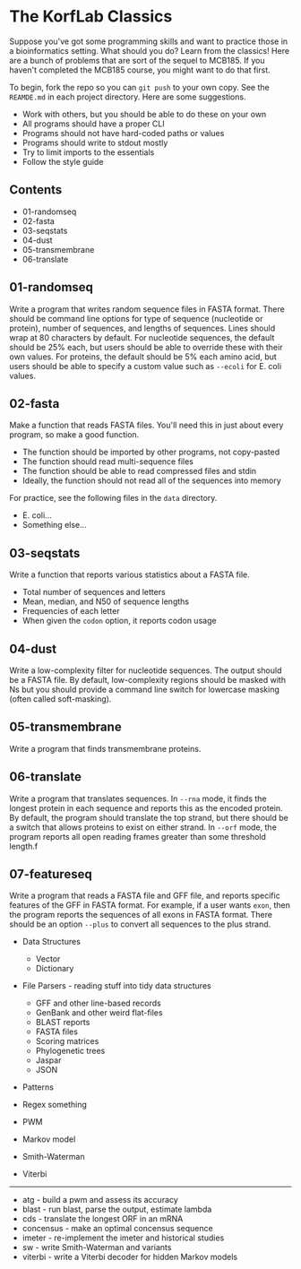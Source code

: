 The KorfLab Classics
====================

Suppose you've got some programming skills and want to practice those in a
bioinformatics setting. What should you do? Learn from the classics! Here are a
bunch of problems that are sort of the sequel to MCB185. If you haven't
completed the MCB185 course, you might want to do that first.

To begin, fork the repo so you can `git push` to your own copy. See the
`REAMDE.md` in each project directory. Here are some suggestions.

- Work with others, but you should be able to do these on your own
- All programs should have a proper CLI
- Programs should not have hard-coded paths or values
- Programs should write to stdout mostly
- Try to limit imports to the essentials
- Follow the style guide

## Contents ##

- 01-randomseq
- 02-fasta
- 03-seqstats
- 04-dust
- 05-transmembrane
- 06-translate

## 01-randomseq ##

Write a program that writes random sequence files in FASTA format. There should
be command line options for type of sequence (nucleotide or protein), number of
sequences, and lengths of sequences. Lines should wrap at 80 characters by
default. For nucleotide sequences, the default should be 25% each, but users
should be able to override these with their own values. For proteins, the
default should be 5% each amino acid, but users should be able to specify a
custom value such as `--ecoli` for E. coli values.

## 02-fasta ##

Make a function that reads FASTA files. You'll need this in just about every
program, so make a good function.

- The function should be imported by other programs, not copy-pasted
- The function should read multi-sequence files
- The function should be able to read compressed files and stdin
- Ideally, the function should not read all of the sequences into memory

For practice, see the following files in the `data` directory.

- E. coli...
- Something else...


## 03-seqstats ##

Write a function that reports various statistics about a FASTA file.

- Total number of sequences and letters
- Mean, median, and N50 of sequence lengths
- Frequencies of each letter
- When given the `codon` option, it reports codon usage

## 04-dust ##

Write a low-complexity filter for nucleotide sequences. The output should be a
FASTA file. By default, low-complexity regions should be masked with Ns but you
should provide a command line switch for lowercase masking (often called
soft-masking).

## 05-transmembrane ##

Write a program that finds transmembrane proteins.

## 06-translate ##

Write a program that translates sequences. In `--rna` mode, it finds the
longest protein in each sequence and reports this as the encoded protein. By
default, the program should translate the top strand, but there should be a
switch that allows proteins to exist on either strand. In `--orf` mode, the
program reports all open reading frames greater than some threshold length.f

## 07-featureseq ##

Write a program that reads a FASTA file and GFF file, and reports specific
features of the GFF in FASTA format. For example, if a user wants `exon`, then
the program reports the sequences of all exons in FASTA format. There should be
an option `--plus` to convert all sequences to the plus strand.




- Data Structures
	- Vector
	- Dictionary
- File Parsers - reading stuff into tidy data structures
	- GFF and other line-based records
	- GenBank and other weird flat-files
	- BLAST reports
	- FASTA files
	- Scoring matrices
	- Phylogenetic trees
	- Jaspar
	- JSON
- Patterns


- Regex something
- PWM
- Markov model
- Smith-Waterman
- Viterbi

----


- atg - build a pwm and assess its accuracy
- blast - run blast, parse the output, estimate lambda
- cds - translate the longest ORF in an mRNA
- concensus - make an optimal concensus sequence
- imeter - re-implement the imeter and historical studies
- sw - write Smith-Waterman and variants
- viterbi - write a Viterbi decoder for hidden Markov models
